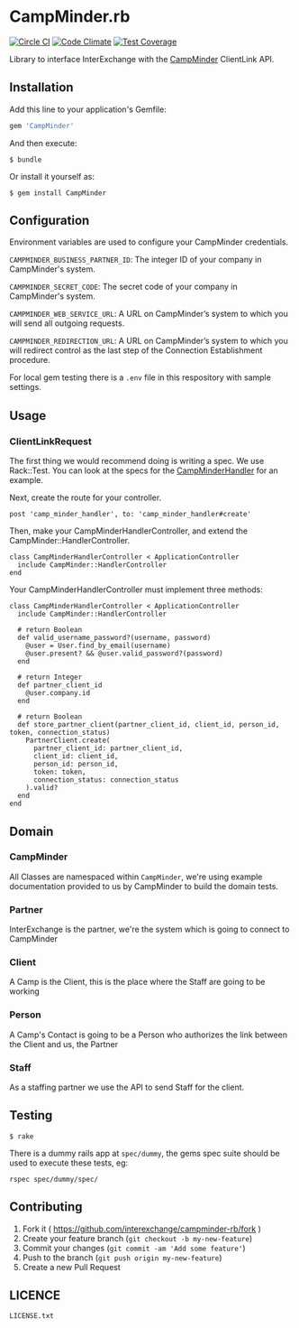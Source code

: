# CampMinder.rb

[![Circle CI](https://circleci.com/gh/interexchange/campminder-rb.svg?style=svg)](https://circleci.com/gh/interexchange/campminder-rb)
[![Code Climate](https://codeclimate.com/github/interexchange/campminder-rb/badges/gpa.svg)](https://codeclimate.com/github/interexchange/campminder-rb)
[![Test Coverage](https://codeclimate.com/github/interexchange/campminder-rb/badges/coverage.svg)](https://codeclimate.com/github/interexchange/campminder-rb)

Library to interface InterExchange with the [CampMinder](http://www.campminder.com) ClientLink API.

## Installation

Add this line to your application's Gemfile:

```ruby
gem 'CampMinder'
```

And then execute:

    $ bundle

Or install it yourself as:

    $ gem install CampMinder

## Configuration

Environment variables are used to configure your CampMinder credentials.

`CAMPMINDER_BUSINESS_PARTNER_ID`:
The integer ID of your company in CampMinder's system.

`CAMPMINDER_SECRET_CODE`:
The secret code of your company in CampMinder's system.

`CAMPMINDER_WEB_SERVICE_URL`:
A URL on CampMinder’s system to which you will send all
outgoing requests.

`CAMPMINDER_REDIRECTION_URL`:
A URL on CampMinder’s system to which you will redirect control as
the last step of the Connection Establishment procedure.

For local gem testing there is a `.env` file in this respository with
sample settings.

## Usage

### ClientLinkRequest

The first thing we would recommend doing is writing a spec. We use Rack::Test.
You can look at the specs for the [CampMinderHandler] for an example.

Next, create the route for your controller.

```
post 'camp_minder_handler', to: 'camp_minder_handler#create'
```

Then, make your CampMinderHandlerController, and extend the CampMinder::HandlerController.

```
class CampMinderHandlerController < ApplicationController
  include CampMinder::HandlerController
end
```

Your CampMinderHandlerController must implement three methods:

```
class CampMinderHandlerController < ApplicationController
  include CampMinder::HandlerController

  # return Boolean
  def valid_username_password?(username, password)
    @user = User.find_by_email(username)
    @user.present? && @user.valid_password?(password)
  end

  # return Integer
  def partner_client_id
    @user.company.id
  end

  # return Boolean
  def store_partner_client(partner_client_id, client_id, person_id, token, connection_status)
    PartnerClient.create(
      partner_client_id: partner_client_id,
      client_id: client_id,
      person_id: person_id,
      token: token,
      connection_status: connection_status
    ).valid?
  end
end
```

## Domain

### CampMinder

All Classes are namespaced within `CampMinder`, we're using example documentation
provided to us by CampMinder to build the domain tests.

### Partner

InterExchange is the partner, we're the system which is going to connect to CampMinder

### Client

A Camp is the Client, this is the place where the Staff are going to be working

### Person

A Camp's Contact is going to be a Person who authorizes the link between the Client and us, the Partner

### Staff

As a staffing partner we use the API to send Staff for the client.

## Testing

    $ rake

There is a dummy rails app at `spec/dummy`, the gems spec suite should be used to execute these tests, eg:

    rspec spec/dummy/spec/

## Contributing

1. Fork it ( https://github.com/interexchange/campminder-rb/fork )
2. Create your feature branch (`git checkout -b my-new-feature`)
3. Commit your changes (`git commit -am 'Add some feature'`)
4. Push to the branch (`git push origin my-new-feature`)
5. Create a new Pull Request

## LICENCE

`LICENSE.txt`

[CampMinderHandler]: https://github.com/interexchange/campminder-rb/blob/master/spec/dummy/spec/CampMinderHandler_spec.rb#L10-L130
